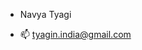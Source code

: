 - Navya Tyagi

- 📫 tyagin.india@gmail.com

<!---
Navya003/Navya003 is a ✨ special ✨ repository because its `README.md` (this file) appears on your GitHub profile.
You can click the Preview link to take a look at your changes.
--->
